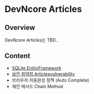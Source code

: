 # DevNcore Articles

## Overview
DevNcore Articles는 TBD..

## Content
- [SQLite EntityFramework](articles/entityframework-sqlite.md)
- [보안 취약점 Articlesvulnerability](articles/articlesvulnerability.md)
- 브라우저 자동완성 정책 (Auto Complete)
- 체인 메서드 Chain Method
